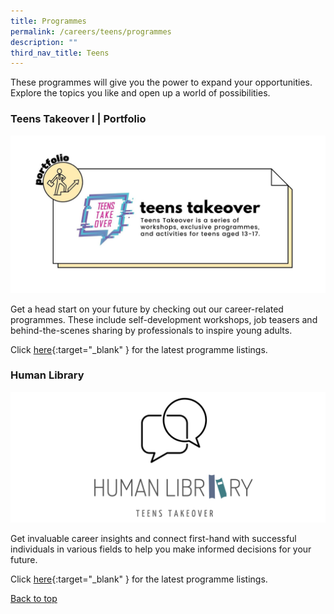 ```yaml
---
title: Programmes
permalink: /careers/teens/programmes
description: ""
third_nav_title: Teens
---
```

<style type="text/css">
/* Links */
.content a { color: #322987; }
.content a:focus,
.content a:hover { color: #28216c; }

/* Button Outline */
.bp-button { padding-left: 1.5rem; padding-right: 1.5rem; }
.bp-button.is-primary-outline { border: 1px solid #322987; color: #322987; background-color: transparent; text-decoration: none; }
.bp-button.is-primary-outline:focus,
.bp-button.is-primary-outline:hover { border: 1px solid #322987; color: #cff2e8; background-color: #322987; text-decoration: none; }

/* Responsive Iframe */
.responsive-iframe { position: absolute; top: 0; left: 0; bottom: 0; right: 0; width: 100%; height: 100%; }
.responsive-iframe-container { position: relative; overflow: hidden; width: 100%; }
.responsive-iframe-container.ratio-16by9 { padding-top: 56.25%; }
.responsive-iframe-container.ratio-4by3 { padding-top: 75%; }
.responsive-iframe-container.ratio-3by2 { padding-top: 66.66%; }
.responsive-iframe-container.ratio-1by1 { padding-top: 100%; }
</style>
These programmes will give you the power to expand your opportunities. Explore the topics you like and open up a world of possibilities.

<h3><b>Teens Takeover I | Portfolio</b></h3>

![Teens Takeover](/images/career/teens/programmes-teens-takeover-1.jpg)

Get a head start on your future by checking out our career-related programmes. These include self-development workshops, job teasers and behind-the-scenes sharing by professionals to inspire young adults.

Click [here](https://go.gov.sg/nlb-teenstakeover){:target="_blank" } for the latest programme listings.

<h3><b>Human Library</b></h3>

![Teens Human library](/images/career/teens/programmes-human-library-1.png)

Get invaluable career insights and connect first-hand with successful individuals in various fields to help you make informed decisions for your future.

Click [here](https://go.gov.sg/nlb-teenstakeover){:target="_blank" } for the latest programme listings.

<p class="has-text-right margin--top--xl"><a href="#main-content">Back to top</a></p>